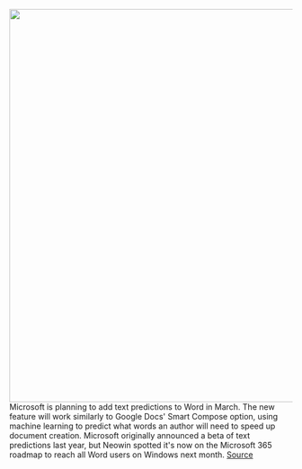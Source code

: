 <img src='https://cdn.vox-cdn.com/thumbor/vjS2aZFrlLnveeE2OxUNZEHp6ug=/0x0:1092x732/1200x800/filters:focal(459x279:633x453)/cdn.vox-cdn.com/uploads/chorus_image/image/68854312/word.0.jpg' width='700px' /><br/>
Microsoft is planning to add text predictions to Word in March. The new feature will work similarly to Google Docs' Smart Compose option, using machine learning to predict what words an author will need to speed up document creation. Microsoft originally announced a beta of text predictions last year, but Neowin spotted it's now on the Microsoft 365 roadmap to reach all Word users on Windows next month.
<a href='https://www.theverge.com/2021/2/22/22295043/microsoft-word-text-predictions-feature-march-release-date'> Source <a/>